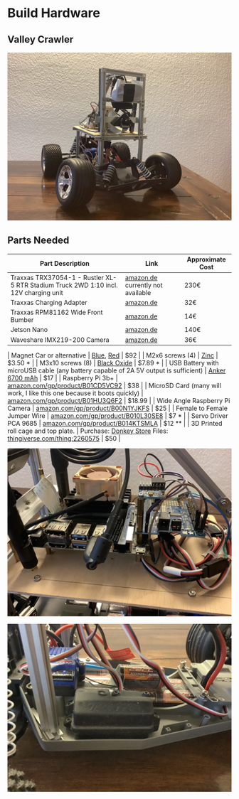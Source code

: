 # Build Hardware

## Valley Crawler

![Valley Crawler](https://github.com/connected-autonomous-mobility/50-hardware/blob/master/images/A2F3A68F-C832-466F-A556-0007B86D8731.jpeg)

## Parts Needed


| Part Description                                                                    | Link                                                                                  | Approximate Cost |
|-------------------------------------------------------------------------------------|---------------------------------------------------------------------------------------|------------------|
| Traxxas TRX37054-1 - Rustler XL-5 RTR Stadium Truck 2WD 1:10 incl. 12V charging unit | [amazon.de]() currently not available | 230€ |
| Traxxas Charging Adapter | [amazon.de](https://www.amazon.de/Traxxas-TRAXXAS-NETZTEIL-ADAPTER/dp/B016KPP2YM/ref=sr_1_7?__mk_de_DE=%C3%85M%C3%85%C5%BD%C3%95%C3%91&keywords=traxxas+ladeger%C3%A4t&qid=1573987038&sr=8-7) | 32€ |
| Traxxas RPM81162 Wide Front Bumber | [amazon.de](https://www.amazon.de/RPM81162-Front-Bumper-Traxxas-Rustler-Stampede-Bandit-Nitro/dp/B0006O7RR4/ref=pd_sbs_21_1/260-2635513-6298865?_encoding=UTF8&pd_rd_i=B0006O7RR4&pd_rd_r=2f7c1f3b-ea75-4da5-a60f-188f2b8e9e4e&pd_rd_w=ONjK1&pd_rd_wg=GB0BY&pf_rd_p=184816e4-edb5-4587-8faf-776e0027d8d1&pf_rd_r=KAMTWYSKBTYAKFQ5DK7T&psc=1&refRID=KAMTWYSKBTYAKFQ5DK7T) | 14€ |
| Jetson Nano | [amazon.de](https://www.amazon.de/nVidia-945134500000000-Jetson-Developer-Kit/dp/B07PZHBDKT/ref=sr_1_6?__mk_de_DE=%C3%85M%C3%85%C5%BD%C3%95%C3%91&keywords=jetson+nano&qid=1573986517&sr=8-6) | 140€ |
| Waveshare IMX219-200 Camera | [amazon.de](https://www.amazon.de/IMX219-200-Camera-Developer-8-megapixel-Resolution/dp/B07T7H3PJH/ref=sr_1_fkmr0_1?__mk_de_DE=%C3%85M%C3%85%C5%BD%C3%95%C3%91&keywords=waveshare+imx219-200&qid=1573987377&s=toys&sr=8-1-fkmr0) | 36€ |



| Magnet Car or alternative                                                                        | [Blue](https://www.amazon.com/gp/product/9269803775/?tag=donkeycar-20), [Red](http://amzn.to/2EIC1CF)                                         | $92              |
| M2x6 screws (4)                                                                     | [Zinc](https://www.amazon.com/uxcell-Stainless-Phillips-Tapping-Screws/dp/B01KXTSW6Q?tag=donkeycar-20)                                          | $3.50 &ast;          |
| M3x10 screws (8)                                                                  | [Black Oxide](https://www.amazon.com/Screws-Mushroom-Phillips-Self-Tapping-Electronic/dp/B07NQCG6JP?tag=donkeycar-20)                                          | $7.89 &ast;          |
| USB Battery with microUSB cable (any battery capable of 2A 5V output is sufficient) | [Anker 6700 mAh](http://amzn.to/2ptshm0)                                           | $17              |
| Raspberry Pi 3b+                                                                      | [amazon.com/gp/product/B01CD5VC92](https://www.amazon.com/ELEMENT-Element14-Raspberry-Pi-Motherboard/dp/B07BDR5PDW?tag=donkeycar-20)                                          | $38              |
| MicroSD Card (many will work, I like this one because it boots quickly)             | [amazon.com/gp/product/B01HU3Q6F2](https://www.amazon.com/SanDisk-128GB-Extreme-microSD-Adapter/dp/B07FCMKK5X?tag=donkeycar-20)                                         | $18.99           |
| Wide Angle Raspberry Pi Camera                                                      | [amazon.com/gp/product/B00N1YJKFS](https://www.amazon.com/gp/product/B00N1YJKFS?tag=donkeycar-20)                                         | $25              |
| Female to Female Jumper Wire                                                        | [amazon.com/gp/product/B010L30SE8](https://www.amazon.com/gp/product/B010L30SE8?tag=donkeycar-20)                                          | $7 &ast;             |
| Servo Driver PCA 9685                                                               | [amazon.com/gp/product/B014KTSMLA](https://www.amazon.com/gp/product/B014KTSMLA?tag=donkeycar-20)                                          | $12 &ast;&ast;           |
| 3D Printed roll cage and top plate.                                                 | Purchase: [Donkey Store](https://store.donkeycar.com/collections/plastics-and-screws/products/standard-donkey-chassis-includes-screws) Files: [thingiverse.com/thing:2260575](https://www.thingiverse.com/thing:2566276) | $50                 |



![Jetson Nano with PWM board](https://github.com/connected-autonomous-mobility/50-hardware/blob/master/images/CC75B702-4687-4020-83B8-565AFFA152BA.jpeg)

![RC Receiver](https://github.com/connected-autonomous-mobility/50-hardware/blob/master/images/7B968D36-2432-4A35-84D3-51A3062DFA74.jpeg)

